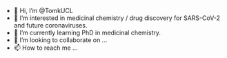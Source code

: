 - 👋 Hi, I’m @TomkUCL
- 👀 I’m interested in medicinal chemistry / drug discovery for SARS-CoV-2 and future coronaviruses. 
- 🌱 I’m currently learning PhD in medicinal chemistry. 
- 💞️ I’m looking to collaborate on ...
- 📫 How to reach me ...

<!---
TomkUCL/TomkUCL is a ✨ special ✨ repository because its `README.md` (this file) appears on your GitHub profile.
You can click the Preview link to take a look at your changes.
--->
